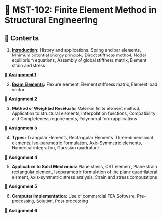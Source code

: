 # 📘 MST-102: Finite Element Method in Structural Engineering  


## 📑 Contents

1) **[Introduction](Unit_1.md):** History and applications. Spring and bar elements, Minimum potential energy principle, Direct stiffness method, Nodal equilibrium equations, Assembly of global stiffness matrix, Element strain and stress  

📌 **[Assignment 1](Assignment_2025/1.md)**

2) **[Beam Elements](Unit_2.md):** Flexure element, Element stiffness matrix, Element load vector  

📌 **[Assignment 2](Assignment_2025/2.md)**

3) **Method of Weighted Residuals:** Galerkin finite element method, Application to structural elements, Interpolation functions, Compatibility and Completeness requirements, Polynomial form applications  

📌 **Assignment 3**

4) **Types:** Triangular Elements, Rectangular Elements, Three-dimensional elements, Iso-parametric Formulation, Axis-Symmetric elements, Numerical integration, Gaussian quadrature  

📌 **Assignment 4**

5) **Application to Solid Mechanics:** Plane stress, CST element, Plane strain rectangular element, Isoparametric formulation of the plane quadrilateral element, Axis-symmetric stress analysis, Strain and stress computations  

📌 **Assignment 5**

6) **Computer Implementation:** Use of commercial FEA Software, Pre-processing, Solution, Post-processing 

📌 **Assignment 6**
